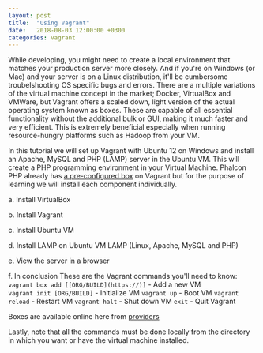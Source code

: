 ```yaml
---
layout: post
title:  "Using Vagrant"
date:   2018-08-03 12:00:00 +0300
categories: vagrant
---
```

While developing, you might need to create a local environment that matches your production server more closely. And if you're on Windows (or Mac) and your server is on a Linux distribution, it'll be cumbersome troubelshooting OS specific bugs and errors.
There are a multiple variations of the virtual machine concept in the market; Docker, VirtualBox and VMWare, but Vagrant offers a scaled down, light version of the actual operating system known as boxes. These are capable of all essential functionality without the additional bulk or GUI, making it much faster and very efficient.
This is extremely beneficial especially when running resource-hungry platforms such as Hadoop from your VM.

In this tutorial we will set up Vagrant with Ubuntu 12 on Windows and install an Apache, MySQL and PHP (LAMP) server in the Ubuntu VM. This will create a PHP programming environment in your Virtual Machine. Phalcon PHP already has [a pre-configured box](https://) on Vagrant but for the purpose of learning we will install each component individually.

a. Install VirtualBox

b. Install Vagrant

c. Install Ubuntu VM

d. Install LAMP on Ubuntu VM
LAMP (Linux, Apache, MySQL and PHP)

e. View the server in a browser

f. In conclusion
These are the Vagrant commands you'll need to know:
`vagrant box add [[ORG/BUILD](https://)]` - Add a new VM  
`vagrant init [ORG/BUILD]` - Initialize VM
`vagrant up` - Boot VM
`vagrant reload` - Restart VM
`vagrant halt` - Shut down VM
`exit` - Quit Vagrant

Boxes are available online here from [providers](https://)

Lastly, note that all the commands must be done locally from the directory in which you want or have the virtual machine installed.